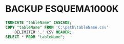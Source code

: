 # BACKUP ESQUEMA1000K

```sql
TRUNCATE "tableName" CASCADE;
COPY "tableName" FROM 'C:\path\tableName.csv'
    DELIMITER ',' CSV HEADER;
SELECT * FROM "tableName";
```
